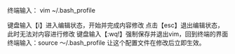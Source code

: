 终端输入： vim ~/.bash_profile

键盘输入【i】进入编辑状态，开始并完成内容修改
点击【esc】退出编辑状态，此时无法对内容进行修改
键盘输入【:wq!】强制保存并退出vim，回到终端的界面
终端输入：source ～/.bash_profile 让这个配置文件在修改后立即生效。